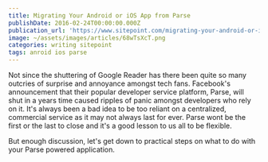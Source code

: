 ```yaml
---
title: Migrating Your Android or iOS App from Parse
publishDate: 2016-02-24T00:00:00.000Z
publication_url: 'https://www.sitepoint.com/migrating-your-android-or-ios-app-from-parse/'
image: ~/assets/images/articles/68wTsXcT.png
categories: writing sitepoint
tags: anroid ios parse
---
```


Not since the shuttering of Google Reader has there been quite so many outcries of surprise and annoyance amongst tech fans. Facebook's announcement that their popular developer service platform, Parse, will shut in a years time caused ripples of panic amongst developers who rely on it. It's always been a bad idea to be too reliant on a centralized, commercial service as it may not always last for ever. Parse wont be the first or the last to close and it's a good lesson to us all to be flexible.

But enough discussion, let's get down to practical steps on what to do with your Parse powered application.
